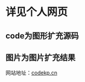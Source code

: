 # 详见个人网页
## code为图形扩充源码
## 图片为图片扩充结果
网站地址：[codekp.cn](https://www.codekp.cn/2021/07/26/%E7%9B%AE%E6%A0%87%E8%AF%86%E5%88%AB%E6%95%B0%E6%8D%AE%E9%9B%86%E6%89%A9%E5%85%85%E6%96%B9%E6%B3%95/)
